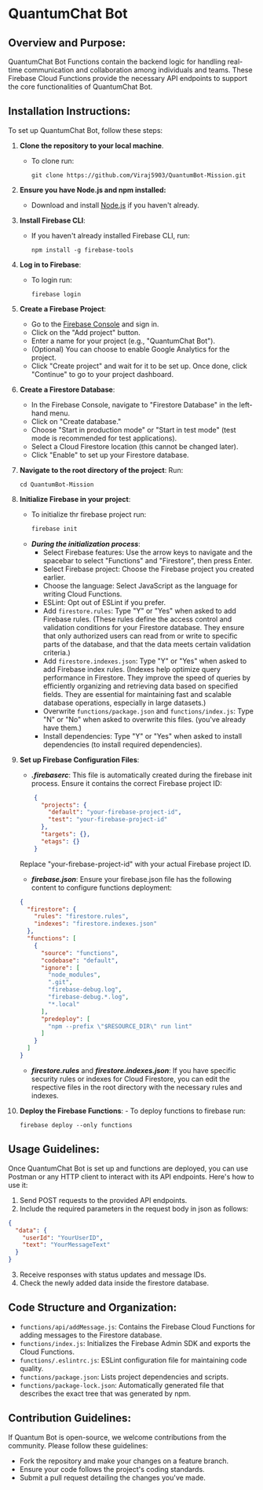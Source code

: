 # QuantumChat Bot

## Overview and Purpose:
QuantumChat Bot Functions contain the backend logic for handling real-time communication and collaboration among individuals and teams. These Firebase Cloud Functions provide the necessary API endpoints to support the core functionalities of QuantumChat Bot.

## Installation Instructions:
To set up QuantumChat Bot, follow these steps:

1. **Clone the repository to your local machine**.
    - To clone run: 
      ```
      git clone https://github.com/Viraj5903/QuantumBot-Mission.git
      ```

2. **Ensure you have Node.js and npm installed:**
    - Download and install [Node.js](https://nodejs.org/en) if you haven't already.

3. **Install Firebase CLI**:
    - If you haven't already installed Firebase CLI, run: 
      ```
      npm install -g firebase-tools
      ```

4. **Log in to Firebase**:
    - To login run: 
      ```
      firebase login
      ```

5. **Create a Firebase Project**:
    - Go to the [Firebase Console](https://console.firebase.google.com/) and sign in.
    - Click on the "Add project" button.
    - Enter a name for your project (e.g., "QuantumChat Bot").
    - (Optional) You can choose to enable Google Analytics for the project.
    - Click "Create project" and wait for it to be set up. Once done, click "Continue" to go to your project dashboard.

6. **Create a Firestore Database**:
    - In the Firebase Console, navigate to "Firestore Database" in the left-hand menu.
    - Click on "Create database."
    - Choose "Start in production mode" or "Start in test mode" (test mode is recommended for test applications).
    - Select a Cloud Firestore location (this cannot be changed later).
    - Click "Enable" to set up your Firestore database.

7. **Navigate to the root directory of the project**:  Run: 
    ```
    cd QuantumBot-Mission
    ```

1. **Initialize Firebase in your project**: 
    - To initialize thr firebase project run: 
      ```bash
      firebase init
      ```
    - ***During the initialization process***:
      - Select Firebase features: Use the arrow keys to navigate and the spacebar to select "Functions" and "Firestore", then press Enter.
      - Select Firebase project: Choose the Firebase project you created earlier.
      - Choose the language: Select JavaScript as the language for writing Cloud Functions.
      - ESLint: Opt out of ESLint if you prefer.
      - Add `firestore.rules`: Type "Y" or "Yes" when asked to add Firebase rules. (These rules define the access control and validation conditions for your Firestore database. They ensure that only authorized users can read from or write to specific parts of the database, and that the data meets certain validation criteria.)
      - Add `firestore.indexes.json`: Type "Y" or "Yes" when asked to add Firebase index rules. (Indexes help optimize query performance in Firestore. They improve the speed of queries by efficiently organizing and retrieving data based on specified fields. They are essential for maintaining fast and scalable database operations, especially in large datasets.)
      - Overwrite `functions/package.json` and `functions/index.js`: Type "N" or "No" when asked to overwrite this files. (you've already have them.)
      - Install dependencies: Type "Y" or "Yes" when asked to install dependencies (to install required dependencies).

2.  **Set up Firebase Configuration Files**:
    - ***.firebaserc***:
    This file is automatically created during the firebase init process. Ensure it contains the correct Firebase project ID:
    ```json
        {
          "projects": {
            "default": "your-firebase-project-id",
            "test": "your-firebase-project-id"
          },
          "targets": {},
          "etags": {}
        }
    ```
    Replace "your-firebase-project-id" with your actual Firebase project ID.

    - ***firebase.json***:
    Ensure your firebase.json file has the following content to configure functions deployment:
    ```json
    {
      "firestore": {
        "rules": "firestore.rules",
        "indexes": "firestore.indexes.json"
      },
      "functions": [
        {
          "source": "functions",
          "codebase": "default",
          "ignore": [
            "node_modules",
            ".git",
            "firebase-debug.log",
            "firebase-debug.*.log",
            "*.local"
          ],
          "predeploy": [
            "npm --prefix \"$RESOURCE_DIR\" run lint"
          ]
        }
      ]
    }
    ```

    - ***firestore.rules*** and ***firestore.indexes.json***:
    If you have specific security rules or indexes for Cloud Firestore, you can edit the respective files in the root directory with the necessary rules and indexes. 

3.   **Deploy the Firebase Functions**: 
    - To deploy functions to firebase run: 
      ```
      firebase deploy --only functions
      ```

## Usage Guidelines:
Once QuantumChat Bot is set up and functions are deployed, you can use Postman or any HTTP client to interact with its API endpoints. Here's how to use it:
1. Send POST requests to the provided API endpoints.
2. Include the required parameters in the request body in json as follows:
```json
{
  "data": {
    "userId": "YourUserID",
    "text": "YourMessageText"
  }
}
```
3. Receive responses with status updates and message IDs.
4. Check the newly added data inside the firestore database.

## Code Structure and Organization:
- `functions/api/addMessage.js`: Contains the Firebase Cloud Functions for adding messages to the Firestore database.
- `functions/index.js`: Initializes the Firebase Admin SDK and exports the Cloud Functions.
- `functions/.eslintrc.js`: ESLint configuration file for maintaining code quality.
- `functions/package.json`: Lists project dependencies and scripts.
- `functions/package-lock.json`: Automatically generated file that describes the exact tree that was generated by npm.

## Contribution Guidelines:
If Quantum Bot is open-source, we welcome contributions from the community. Please follow these guidelines:
- Fork the repository and make your changes on a feature branch.
- Ensure your code follows the project's coding standards.
- Submit a pull request detailing the changes you've made.
